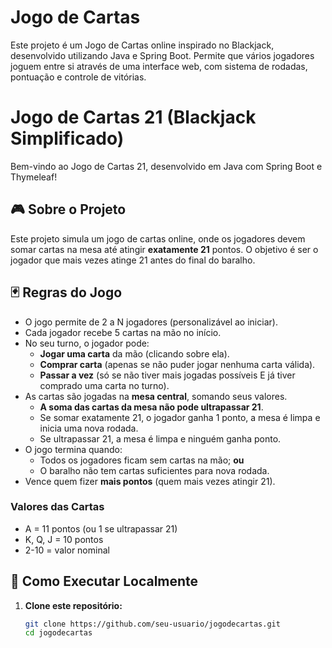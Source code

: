 # Jogo de Cartas
Este projeto é um Jogo de Cartas online inspirado no Blackjack, desenvolvido utilizando Java e Spring Boot. Permite que vários jogadores joguem entre si através de uma interface web, com sistema de rodadas, pontuação e controle de vitórias.

# Jogo de Cartas 21 (Blackjack Simplificado)

Bem-vindo ao Jogo de Cartas 21, desenvolvido em Java com Spring Boot e Thymeleaf!

## 🎮 Sobre o Projeto

Este projeto simula um jogo de cartas online, onde os jogadores devem somar cartas na mesa até atingir **exatamente 21** pontos. O objetivo é ser o jogador que mais vezes atinge 21 antes do final do baralho.

## 🃏 Regras do Jogo

- O jogo permite de 2 a N jogadores (personalizável ao iniciar).
- Cada jogador recebe 5 cartas na mão no início.
- No seu turno, o jogador pode:
    - **Jogar uma carta** da mão (clicando sobre ela).
    - **Comprar carta** (apenas se não puder jogar nenhuma carta válida).
    - **Passar a vez** (só se não tiver mais jogadas possíveis E já tiver comprado uma carta no turno).
- As cartas são jogadas na **mesa central**, somando seus valores.
    - **A soma das cartas da mesa não pode ultrapassar 21**.
    - Se somar exatamente 21, o jogador ganha 1 ponto, a mesa é limpa e inicia uma nova rodada.
    - Se ultrapassar 21, a mesa é limpa e ninguém ganha ponto.
- O jogo termina quando:
    - Todos os jogadores ficam sem cartas na mão; **ou**
    - O baralho não tem cartas suficientes para nova rodada.
- Vence quem fizer **mais pontos** (quem mais vezes atingir 21).

### Valores das Cartas
- A = 11 pontos (ou 1 se ultrapassar 21)
- K, Q, J = 10 pontos
- 2-10 = valor nominal

## 🚀 Como Executar Localmente

1. **Clone este repositório:**
   ```bash
   git clone https://github.com/seu-usuario/jogodecartas.git
   cd jogodecartas

